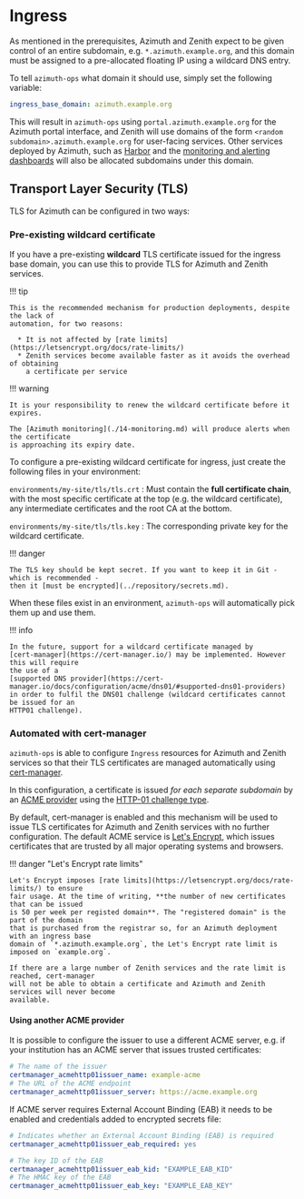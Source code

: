 # Ingress

As mentioned in the prerequisites, Azimuth and Zenith expect to be given control of an entire
subdomain, e.g. `*.azimuth.example.org`, and this domain must be assigned to a pre-allocated
floating IP using a wildcard DNS entry.

To tell `azimuth-ops` what domain it should use, simply set the following variable:

```yaml  title="environments/my-site/inventory/group_vars/all/variables.yml"
ingress_base_domain: azimuth.example.org
```

This will result in `azimuth-ops` using `portal.azimuth.example.org` for the Azimuth portal
interface, and Zenith will use domains of the form `<random subdomain>.azimuth.example.org`
for user-facing services. Other services deployed by Azimuth, such as
[Harbor](./10-kubernetes-clusters.md#harbor-registry) and the
[monitoring and alerting dashboards](./14-monitoring.md#accessing-web-interfaces) will
also be allocated subdomains under this domain.

## Transport Layer Security (TLS)

TLS for Azimuth can be configured in two ways:

### Pre-existing wildcard certificate

If you have a pre-existing **wildcard** TLS certificate issued for the ingress base domain,
you can use this to provide TLS for Azimuth and Zenith services.

!!! tip

    This is the recommended mechanism for production deployments, despite the lack of
    automation, for two reasons:

      * It is not affected by [rate limits](https://letsencrypt.org/docs/rate-limits/)
      * Zenith services become available faster as it avoids the overhead of obtaining
        a certificate per service

!!! warning

    It is your responsibility to renew the wildcard certificate before it expires.

    The [Azimuth monitoring](./14-monitoring.md) will produce alerts when the certificate
    is approaching its expiry date.

To configure a pre-existing wildcard certificate for ingress, just create the following
files in your environment:

`environments/my-site/tls/tls.crt`
: Must contain the **full certificate chain**, with the most specific certificate at the
  top (e.g. the wildcard certificate), any intermediate certificates and the root CA at
  the bottom.

`environments/my-site/tls/tls.key`
: The corresponding private key for the wildcard certificate.

!!! danger

    The TLS key should be kept secret. If you want to keep it in Git - which is recommended -
    then it [must be encrypted](../repository/secrets.md).

When these files exist in an environment, `azimuth-ops` will automatically pick them up
and use them.

!!! info

    In the future, support for a wildcard certificate managed by
    [cert-manager](https://cert-manager.io/) may be implemented. However this will require
    the use of a
    [supported DNS provider](https://cert-manager.io/docs/configuration/acme/dns01/#supported-dns01-providers)
    in order to fulfil the DNS01 challenge (wildcard certificates cannot be issued for an
    HTTP01 challenge).

### Automated with cert-manager

`azimuth-ops` is able to configure `Ingress` resources for Azimuth and Zenith services so
that their TLS certificates are managed automatically using [cert-manager](https://cert-manager.io/).

In this configuration, a certificate is issued *for each separate subdomain* by an
[ACME provider](https://en.wikipedia.org/wiki/Automatic_Certificate_Management_Environment)
using the
[HTTP-01 challenge type](https://letsencrypt.org/docs/challenge-types/#http-01-challenge).

By default, cert-manager is enabled and this mechanism will be used to issue TLS certificates
for Azimuth and Zenith services with no further configuration. The default ACME service is
[Let's Encrypt](https://letsencrypt.org/), which issues certificates that are trusted by
all major operating systems and browsers.

!!! danger  "Let's Encrypt rate limits"

    Let's Encrypt imposes [rate limits](https://letsencrypt.org/docs/rate-limits/) to ensure
    fair usage. At the time of writing, **the number of new certificates that can be issued
    is 50 per week per registed domain**. The "registered domain" is the part of the domain
    that is purchased from the registrar so, for an Azimuth deployment with an ingress base
    domain of `*.azimuth.example.org`, the Let's Encrypt rate limit is imposed on `example.org`.

    If there are a large number of Zenith services and the rate limit is reached, cert-manager
    will not be able to obtain a certificate and Azimuth and Zenith services will never become
    available.

#### Using another ACME provider

It is possible to configure the issuer to use a different ACME server, e.g. if your institution
has an ACME server that issues trusted certificates:

```yaml  title="environments/my-site/inventory/group_vars/all/variables.yml"
# The name of the issuer
certmanager_acmehttp01issuer_name: example-acme
# The URL of the ACME endpoint
certmanager_acmehttp01issuer_server: https://acme.example.org
```

If ACME server requires External Account Binding (EAB) it needs to be enabled and credentials
added to encrypted secrets file:

```yaml  title="environments/my-site/inventory/group_vars/all/variables.yml"
# Indicates whether an External Account Binding (EAB) is required
certmanager_acmehttp01issuer_eab_required: yes
```

```yaml  title="environments/my-site/inventory/group_vars/all/secrets.yml"
# The key ID of the EAB
certmanager_acmehttp01issuer_eab_kid: "EXAMPLE_EAB_KID"
# The HMAC key of the EAB
certmanager_acmehttp01issuer_eab_key: "EXAMPLE_EAB_KEY"
```

